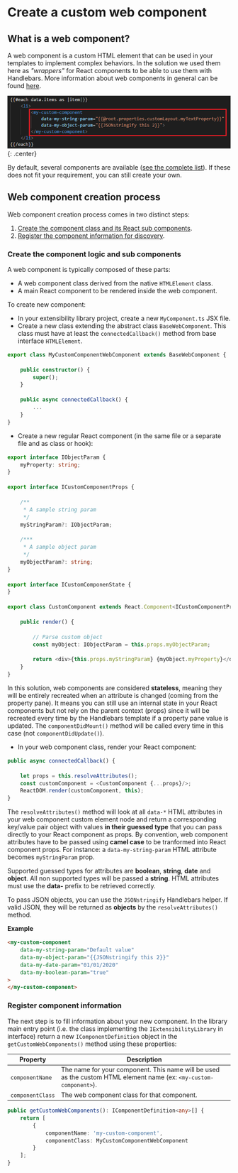 # Create a custom web component

## What is a web component?

A web component is a custom HTML element that can be used in your templates to implement complex behaviors. In the solution we used them here as *"wrappers"* for React components to be able to use them with Handlebars. More information about web components in general can be found [here](https://www.webcomponents.org/introduction).

!["Custom web component"](../../assets/extensibility/web_components/custom_web_component.png){: .center}

By default, several components are available ([see the complete list](./web_components_list.md)). If these does not fit your requirement, you can still create your own.

## Web component creation process

Web component creation process comes in two distinct steps:

1. [Create the component class and its React sub components](#create-the-component-logic-and-sub-components).
2. [Register the component information for discovery](#register-component-information).


### Create the component logic and sub components

A web component is typically composed of these parts:

* A web component class derived from the native `HTMLElement` class.
* A main React component to be rendered inside the web component.

To create new component:

* In your extensibility library project, create a new `MyComponent.ts` JSX file.
* Create a new class extending the abstract class `BaseWebComponent`. This class must have at least the `connectedCallback()` method from base interface `HTMLElement`.

```typescript
export class MyCustomComponentWebComponent extends BaseWebComponent {
   
    public constructor() {
        super(); 
    }
 
    public async connectedCallback() {
        ...
    }    
}
```

* Create a new regular React component (in the same file or a separate file and as class or hook):

```typescript
export interface IObjectParam {
    myProperty: string;
}

export interface ICustomComponentProps {

    /**
     * A sample string param
     */
    myStringParam?: IObjectParam;

    /***
     * A sample object param
     */
    myObjectParam?: string;
}

export interface ICustomComponenState {
}

export class CustomComponent extends React.Component<ICustomComponentProps, ICustomComponenState> {
    
    public render() {

        // Parse custom object
        const myObject: IObjectParam = this.props.myObjectParam;

        return <div>{this.props.myStringParam} {myObject.myProperty}</div>;
    }
}
```

In this solution, web components are considered **stateless**, meaning they will be entirely recreated when an attribute is changed (coming from the property pane). It means you can still use an internal state in your React components but not rely on the parent context (props) since it will be recreated every time by the Handlebars template if a property pane value is updated. The `componentDidMount()` method will be called every time in this case (not `componentDidUpdate()`).

* In your web component class, render your React component:

```typescript
public async connectedCallback() {

    let props = this.resolveAttributes();
    const customComponent = <CustomComponent {...props}/>;
    ReactDOM.render(customComponent, this);
} 
```

The `resolveAttributes()` method will look at all `data-*` HTML attributes in your web component custom element node and return a corresponding key/value pair object with values **in their guessed type** that you can pass directly to your React component as props. By convention, web component attributes have to be passed using **camel case** to be tranformed into React component props. For instance: a `data-my-string-param` HTML attribute becomes `myStringParam` prop.

Supported guessed types for attributes are **boolean**, **string**, **date** and **object**. All non supported types will be passed a **string**. HTML attributes must use the **data-** prefix to be retrieved correctly.

To pass JSON objects, you can use the `JSONstringify` Handlebars helper. If valid JSON, they will be returned as **objects** by the `resolveAttributes()` method.

**Example**
```html
<my-custom-component 
    data-my-string-param="Default value" 
    data-my-object-param="{{JSONstringify this 2}}"
    data-my-date-param="01/01/2020"
    data-my-boolean-param="true"
>
</my-custom-component>
```

### Register component information

The next step is to fill information about your new component. In the library main entry point (i.e. the class implementing the `IExtensibilityLibrary` in interface) return a new `IComponentDefinition` object in the `getCustomWebComponents()` method using these properties: 


| Property | Description |
| --------- | ---------- |
| `componentName` | The name for your component. This name will be used as the custom HTML element name (ex: `<my-custom-component>`).
| `componentClass` | The web component class for that component.

```typescript
public getCustomWebComponents(): IComponentDefinition<any>[] {
    return [
        {
            componentName: 'my-custom-component',
            componentClass: MyCustomComponentWebComponent
        }
    ];
}
```
